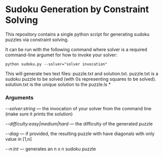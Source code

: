 # Sudoku Generation by Constraint Solving

This repository contains a single python script for generating sudoku puzzles via constraint solving. 

It can be run with the following command where solver is a required command-line argumet for how to invoke your solver:
```
python sudoku.py --solver="solver invocation"
```

This will generate two text files: puzzle.txt and solution.txt. puzzle.txt is a sudoku puzzle to be
solved (with 0s representing squares to be solved). solution.txt is the unique solution to the puzzle.ls *

### Arguments

_--solver:string_ — the invocation of your solver from the command line (make sure it prints the solution)

_--difficulty:easy|medium|hard_ — the difficulty of the generated puzzle

_--diag_ — if provided, the resulting puzzle with have diagonals with only value in [1,n]

_--n:int_ — generates an n x n sudoku puzzle
